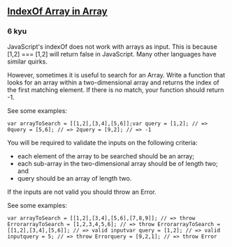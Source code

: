 <h2><a href=https://www.codewars.com/kata/5783ef69202c0ee4cb000265/train/javascript target="_blank">IndexOf Array in Array</a></h2><h3>6 kyu</h3><p>JavaScript's indexOf does not work with arrays as input.  This is because [1,2] === [1,2] will return false in JavaScript.  Many other languages have similar quirks.</p><p>However, sometimes it is useful to search for an Array.  Write a function that looks for an array within a two-dimensional array and returns the index of the first matching element.  If there is no match, your function should return -1.</p><p>See some examples:</p><pre><code class="language-javascript"><span class="cm-keyword">var</span> <span class="cm-def">arrayToSearch</span> <span class="cm-operator">=</span> [[<span class="cm-number">1</span>,<span class="cm-number">2</span>],[<span class="cm-number">3</span>,<span class="cm-number">4</span>],[<span class="cm-number">5</span>,<span class="cm-number">6</span>]];<span class="cm-keyword">var</span> <span class="cm-def">query</span> <span class="cm-operator">=</span> [<span class="cm-number">1</span>,<span class="cm-number">2</span>]; <span class="cm-comment">// =&gt; 0</span><span class="cm-variable">query</span> <span class="cm-operator">=</span> [<span class="cm-number">5</span>,<span class="cm-number">6</span>]; <span class="cm-comment">// =&gt; 2</span><span class="cm-variable">query</span> <span class="cm-operator">=</span> [<span class="cm-number">9</span>,<span class="cm-number">2</span>]; <span class="cm-comment">// =&gt; -1</span></code></pre><pre style="display: none;"><code class="language-csharp"><span class="cm-keyword">var</span> <span class="cm-def">arrayToSearch</span> <span class="cm-operator">=</span> <span class="cm-keyword">new</span> <span class="cm-type">object</span>[] { <span class="cm-keyword">new</span> <span class="cm-type">object</span>[] { <span class="cm-number">1</span>,<span class="cm-number">2</span> } , <span class="cm-keyword">new</span> <span class="cm-type">object</span>[] { <span class="cm-number">3</span>,<span class="cm-number">4</span> }, <span class="cm-keyword">new</span> <span class="cm-type">object</span>[] { <span class="cm-number">5</span>,<span class="cm-number">6</span> } };<span class="cm-keyword">var</span> <span class="cm-def">query</span> <span class="cm-operator">=</span> <span class="cm-keyword">new</span> <span class="cm-type">object</span>[] { <span class="cm-number">1</span>,<span class="cm-number">2</span> }; <span class="cm-comment">// =&gt; 0</span><span class="cm-variable">query</span> <span class="cm-operator">=</span> <span class="cm-keyword">new</span> <span class="cm-type">object</span>[] { <span class="cm-number">5</span>,<span class="cm-number">6</span> }; <span class="cm-comment">// =&gt; 2</span><span class="cm-variable">query</span> <span class="cm-operator">=</span> <span class="cm-keyword">new</span> <span class="cm-type">object</span>[] { <span class="cm-number">9</span>,<span class="cm-number">2</span> }; <span class="cm-comment">// =&gt; -1</span></code></pre><p>You will be required to validate the inputs on the following criteria:</p><ul><li>each element of the array to be searched should be an array;</li><li>each sub-array in the two-dimensional array should be of length two; and </li><li>query should be an array of length two.</li></ul><p>If the inputs are not valid you should throw an Error.</p><p>See some examples:</p><pre><code class="language-javascript"><span class="cm-keyword">var</span> <span class="cm-def">arrayToSearch</span> <span class="cm-operator">=</span> [[<span class="cm-number">1</span>,<span class="cm-number">2</span>],[<span class="cm-number">3</span>,<span class="cm-number">4</span>],[<span class="cm-number">5</span>,<span class="cm-number">6</span>],[<span class="cm-number">7</span>,<span class="cm-number">8</span>,<span class="cm-number">9</span>]]; <span class="cm-comment">// =&gt; throw Error</span><span class="cm-variable">arrayToSearch</span> <span class="cm-operator">=</span> [<span class="cm-number">1</span>,<span class="cm-number">2</span>,<span class="cm-number">3</span>,<span class="cm-number">4</span>,<span class="cm-number">5</span>,<span class="cm-number">6</span>]; <span class="cm-comment">// =&gt; throw Error</span><span class="cm-variable">arrayToSearch</span> <span class="cm-operator">=</span> [[<span class="cm-number">1</span>,<span class="cm-number">2</span>],[<span class="cm-number">3</span>,<span class="cm-number">4</span>],[<span class="cm-number">5</span>,<span class="cm-number">6</span>]]; <span class="cm-comment">// =&gt; valid input</span><span class="cm-keyword">var</span> <span class="cm-def">query</span> <span class="cm-operator">=</span> [<span class="cm-number">1</span>,<span class="cm-number">2</span>]; <span class="cm-comment">// =&gt; valid input</span><span class="cm-variable">query</span> <span class="cm-operator">=</span> <span class="cm-number">5</span>; <span class="cm-comment">// =&gt; throw Error</span><span class="cm-variable">query</span> <span class="cm-operator">=</span> [<span class="cm-number">9</span>,<span class="cm-number">2</span>,<span class="cm-number">1</span>]; <span class="cm-comment">// =&gt; throw Error</span></code></pre><pre style="display: none;"><code class="language-csharp"><span class="cm-keyword">var</span> <span class="cm-def">arrayToSearch</span> <span class="cm-operator">=</span> <span class="cm-keyword">new</span> <span class="cm-type">object</span>[] { <span class="cm-keyword">new</span> <span class="cm-type">object</span>[] { <span class="cm-number">1</span>,<span class="cm-number">2</span> }, <span class="cm-keyword">new</span> <span class="cm-type">object</span>[] { <span class="cm-number">3</span>,<span class="cm-number">4</span> }, <span class="cm-keyword">new</span> <span class="cm-type">object</span>[] { <span class="cm-number">5</span>,<span class="cm-number">6</span> }, <span class="cm-keyword">new</span> <span class="cm-type">object</span>[] { <span class="cm-number">7</span>,<span class="cm-number">8</span>,<span class="cm-number">9</span> } }; <span class="cm-comment">// =&gt; throw Exception</span><span class="cm-variable">arrayToSearch</span> <span class="cm-operator">=</span> <span class="cm-keyword">new</span> <span class="cm-type">object</span>[] { <span class="cm-number">1</span>,<span class="cm-number">2</span>,<span class="cm-number">3</span>,<span class="cm-number">4</span>,<span class="cm-number">5</span>,<span class="cm-number">6</span> }; <span class="cm-comment">// =&gt; throw Exception</span><span class="cm-variable">arrayToSearch</span> <span class="cm-operator">=</span> <span class="cm-keyword">new</span> <span class="cm-type">object</span>[] { <span class="cm-keyword">new</span> <span class="cm-type">object</span>[] { <span class="cm-number">1</span>,<span class="cm-number">2</span> }, <span class="cm-keyword">new</span> <span class="cm-type">object</span>[] { <span class="cm-number">3</span>,<span class="cm-number">4</span> }, <span class="cm-keyword">new</span> <span class="cm-type">object</span>[] { <span class="cm-number">5</span>,<span class="cm-number">6</span> } }; <span class="cm-comment">// =&gt; valid input</span><span class="cm-keyword">var</span> <span class="cm-def">query</span> <span class="cm-operator">=</span> <span class="cm-keyword">new</span> <span class="cm-type">object</span>[] { <span class="cm-number">1</span>,<span class="cm-number">2</span> }; <span class="cm-comment">// =&gt; valid input</span><span class="cm-variable">query</span> <span class="cm-operator">=</span> <span class="cm-keyword">new</span> <span class="cm-type">object</span>[] { <span class="cm-number">9</span>,<span class="cm-number">2</span>,<span class="cm-number">1</span> }; <span class="cm-comment">// =&gt; throw Exception</span></code></pre>